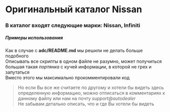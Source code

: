 Оригинальный каталог Nissan
===========================

### В каталог входят следующие марки: Nissan, Infiniti


##### Примеры использования

Как в случае с **adc/README.md** мы решили не делать больше подобного  
Описывать все скрипты в одном файле не разумно, может получиться большая такая *портянка* с кучей информации, в которой не грех и запутаться  
Вместо этого мы максимально прокомментировали код  

>Но если Вы все же считаете по другому и хотели бы видеть здесь определенную информацию, можно отписаться в комментариях к данному файлу или нам на почту *support@autodealer*  
>Не забывам детально описать, что и где Вы хотели бы видеть
